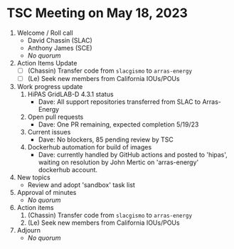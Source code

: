# TSC Meeting on May 18, 2023

1. Welcome / Roll call
   - David Chassin (SLAC)
   - Anthony James (SCE)
   - *No quorum*
2. Action Items Update
   - [ ] (Chassin) Transfer code from `slacgismo` to `arras-energy`
   - [ ] (Le) Seek new members from California IOUs/POUs
3. Work progress update
   1. HiPAS GridLAB-D 4.3.1 status
      - Dave: All support repositories transferred from SLAC to Arras-Energy
   2. Open pull requests
      - Dave: One PR remaining, expected completion 5/19/23
   3. Current issues
      - Dave: No blockers, 85 pending review by TSC
   4. Dockerhub automation for build of images
      - Dave: currently handled by GitHub actions and posted to 'hipas', waiting on resolution by John Mertic on 'arras-energy' dockerhub account.
4. New topics 
   - Review and adopt 'sandbox' task list
5. Approval of minutes
   - *No quorum*
6. Action items 
   1. (Chassin) Transfer code from `slacgismo` to `arras-energy`
   2. (Le) Seek new members from California IOUs/POUs
7. Adjourn
   - *No quorum*
